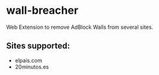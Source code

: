 # wall-breacher

Web Extension to remove AdBlock Walls from several sites.

## Sites supported:
- elpais.com
- 20minutos.es
